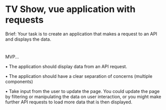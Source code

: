 # TV Show, vue application with requests

Brief: Your task is to create an application that makes a request to an API and displays the data.

#
MVP...

• The application should display data from an API request.

• The application should have a clear separation of concerns (multiple components)

• Take input from the user to update the page. You could update the page by filtering or manipulating the data on user interaction, or you might make further API requests to load more data that is then displayed.
#